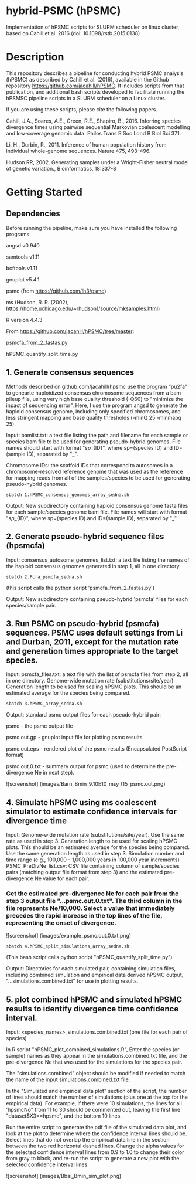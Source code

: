 # hybrid-PSMC (hPSMC)
Implementation of hPSMC scripts for SLURM scheduler on linux cluster, based on Cahill et al. 2016 (doi: 10.1098/rstb.2015.0138)

# Description

This repository describes a pipeline for conducting hybrid PSMC analysis (hPSMC) as described by Cahill et al. (2016), available in the Github repository https://github.com/jacahill/hPSMC. It includes scripts from that publication, and additional bash scripts developed to facilitate running the hPSMSC pipeline scripts in a SLURM scheduler on a Linux cluster. 

If you are using these scripts, please cite the following papers.

Cahill, J.A., Soares, A.E., Green, R.E., Shapiro, B., 2016. Inferring species divergence times using pairwise sequential Markovian coalescent modelling and low-coverage genomic data. Philos Trans R Soc Lond B Biol Sci 371.

Li, H., Durbin, R., 2011. Inference of human population history from individual whole-genome sequences. Nature 475, 493-496.

Hudson RR, 2002. Generating samples under a Wright-Fisher neutral model of genetic variation., Bioinformatics, 18:337-8

# Getting Started

## Dependencies
Before running the pipeline, make sure you have installed the following programs:

angsd v0.940

samtools v1.11

bcftools v1.11

gnuplot v5.4.1

psmc (from https://github.com/lh3/psmc)

ms (Hudson, R. R. (2002), https://home.uchicago.edu/~rhudson1/source/mksamples.html)

R version 4.4.3

From https://github.com/jacahill/hPSMC/tree/master:

psmcfa_from_2_fastas.py

hPSMC_quantify_split_time.py


## 1. Generate consensus sequences

Methods described on github.com/jacahill/hpsmc use the program "pu2fa" to genearte haploidized consensus chromosome sequences from a bam pileup file, using very high base quality threshold (-Q60) to "minimize the inpact of sequencing error". Here, I use the program angsd to generate the haploid consensus genome, including only specified chromosomes, and less stringent mapping and base quality thresholds (-minQ 25 -minmapq 25). 

Input:
bamlist.txt: a text file listing the path and filename for each sample or species bam file to be used for generating pseudo-hybrid genomes. File names should start with format "${sp}\_${ID}", where sp=(species ID) and ID=(sample ID), separated by "\_". 


Chromosome IDs: the scaffold IDs that correspond to autosomes in a chromosome-resolved reference genome that was used as the reference for mapping reads from all of the samples/species to be used for generating pseudo-hybrid genomes.

`sbatch 1.hPSMC_consensus_genomes_array_sedna.sh`

Output:
New subdirectory containing haploid consensus genome fasta files for each sample/species genome bam file. File names will start with format "${sp}\_${ID}", where sp=(species ID) and ID=(sample ID), separated by "\_". 


## 2. Generate pseudo-hybrid sequence files (hpsmcfa)

Input: 
consensus_autosome_genomes_list.txt: a text file listing the names of the haploid consensus genomes generated in step 1, all in one directory.

`sbatch 2.Pcra_psmcfa_sedna.sh`

(this script calls the python script 'psmcfa_from_2_fastas.py')

Output: 
New subdirectory containing pseudo-hybrid 'psmcfa' files for each species/sample pair.


## 3. Run PSMC on pseudo-hybrid (psmcfa) sequences. PSMC uses default settings from Li and Durban, 2011, except for the mutation rate and generation times appropriate to the target species. 

Input:
psmcfa_files.txt: a text file with the list of psmcfa files from step 2, all in one directory.
Genome-wide mutation rate (substitutions/site/year)
Generation length to be used for scaling hPSMC plots. This should be an estimated average for the species being compared.

`sbatch 3.hPSMC_array_sedna.sh`

Output:
standard psmc output files for each pseudo-hybrid pair:

psmc - the psmc output file

psmc.out.gp - gnuplot input file for plotting psmc results

psmc.out.eps - rendered plot of the psmc results (Encapsulated PostScript format)

psmc.out.0.txt - summary output for psmc (used to determine the pre-divergence Ne in next step).

![screenshot] (images/Barn_Bmin_9.10E10_msy_t15_psmc.out.png)

## 4. Simulate hPSMC using ms coalescent simulator to estimate confidence intervals for divergence time

Input:
Genome-wide mutation rate (substitutions/site/year). Use the same rate as used in step 3.
Generation length to be used for scaling hPSMC plots. This should be an estimated average for the species being compared. Use the same generation length as used in step 3.
Simulation number and time range (e.g., 100,000 - 1,000,000 years in 100,000 year increments)
PSMC_PreDivNe_list.csv: CSV file containing column of sample/species pairs (matching output file format from step 3) and the estimated pre-divergence Ne value for each pair.

### Get the estimated pre-divergence Ne for each pair from the step 3 output file "...psmc.out.0.txt". The third column in the file represents Ne/10,000. Select a value that immediately precedes the rapid increase in the top lines of the file, representing the onset of divergence. 

![screenshot] (images/example_psmc.out.0.txt.png)

`sbatch 4.hPSMC_split_simulations_array_sedna.sh`

(This bash script calls python script "hPSMC_quantify_split_time.py")

Output:
Directories for each simulated pair, containing simulation files, including combined simulation and empirical data derived hPSMC output, "...simulations.combined.txt" for use in plotting results.


## 5. plot combined hPSMC and simulated hPSMC results to identify divergence time confidence interval.

Input:
<species_names>_simulations.combined.txt (one file for each pair of species)

In R script "hPSMC_plot_combined_simulations.R", Enter the species (or sample) names as they appear in the simulations.combined.txt file, and the pre-divergence Ne that was used for the simulations for the species pair. 

The "simulations.combined" object should be modified if needed to match the name of the input simulations.combined.txt file.

In the "Simulated and empirical data plot" section of the script, the number of lines should match the number of simulations (plus one at the top for the empirical data). For example, if there were 10 simulations, the lines for all 'hpsmcNo" from 11 to 30 should be commented out, leaving the first line "dataset$X3==hpsmc", and the bottom 10 lines. 

Run the entire script to generate the pdf file of the simulated data plot, and look at the plot to determine where the confidence interval lines should be. Select lines that do not overlap the empirical data line in the section between the two red horizontal dashed lines. Change the alpha values for the selected confidence interval lines from 0.9 to 1.0 to change their color from gray to black, and re-run the script to generate a new plot with the selected confidence interval lines. 

![screenshot] (images/Bbai_Bmin_sim_plot.png)









